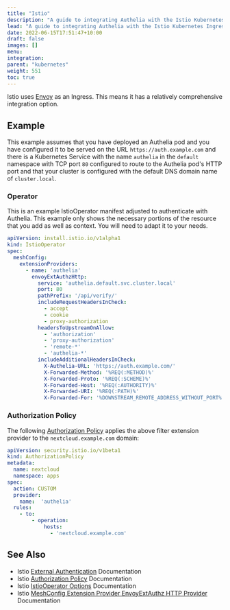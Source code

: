 ```yaml
---
title: "Istio"
description: "A guide to integrating Authelia with the Istio Kubernetes Ingress."
lead: "A guide to integrating Authelia with the Istio Kubernetes Ingress."
date: 2022-06-15T17:51:47+10:00
draft: false
images: []
menu:
integration:
parent: "kubernetes"
weight: 551
toc: true
---
```


Istio uses [Envoy](../proxies/envoy.md) as an Ingress. This means it has a relatively comprehensive integration option.

## Example

This example assumes that you have deployed an Authelia pod and you have configured it to be served on the URL
`https://auth.example.com` and there is a Kubernetes Service with the name `authelia` in the `default` namespace with
TCP port `80` configured to route to the Authelia pod's HTTP port and that your cluster is configured with the default
DNS domain name of `cluster.local`.

### Operator

This is an example IstioOperator manifest adjusted to authenticate with Authelia. This example only shows the necessary
portions of the resource that you add as well as context. You will need to adapt it to your needs.

```yaml
apiVersion: install.istio.io/v1alpha1
kind: IstioOperator
spec:
  meshConfig:
    extensionProviders:
      - name: 'authelia'
        envoyExtAuthzHttp:
          service: 'authelia.default.svc.cluster.local'
          port: 80
          pathPrefix: '/api/verify/'
          includeRequestHeadersInCheck:
            - accept
            - cookie
            - proxy-authorization
          headersToUpstreamOnAllow:
            - 'authorization'
            - 'proxy-authorization'
            - 'remote-*'
            - 'authelia-*'
          includeAdditionalHeadersInCheck:
            X-Authelia-URL: 'https://auth.example.com/'
            X-Forwarded-Method: '%REQ(:METHOD)%'
            X-Forwarded-Proto: '%REQ(:SCHEME)%'
            X-Forwarded-Host: '%REQ(:AUTHORITY)%'
            X-Forwarded-URI: '%REQ(:PATH)%'
            X-Forwarded-For: '%DOWNSTREAM_REMOTE_ADDRESS_WITHOUT_PORT%'
```

### Authorization Policy

The following [Authorization Policy] applies the above filter extension provider to the `nextcloud.example.com` domain:

```yaml
apiVersion: security.istio.io/v1beta1
kind: AuthorizationPolicy
metadata:
  name: nextcloud
  namespace: apps
spec:
  action: CUSTOM
  provider:
    name:  'authelia'
  rules:
    - to:
        - operation:
            hosts:
              - 'nextcloud.example.com'
```

## See Also

- Istio [External Authentication](https://istio.io/latest/docs/tasks/security/authorization/authz-custom/) Documentation
- Istio [Authorization Policy] Documentation
- Istio [IstioOperator Options](https://istio.io/latest/docs/reference/config/istio.operator.v1alpha1/) Documentation
- Istio [MeshConfig Extension Provider EnvoyExtAuthz HTTP Provider](https://istio.io/latest/docs/reference/config/istio.mesh.v1alpha1/#MeshConfig-ExtensionProvider-EnvoyExternalAuthorizationHttpProvider) Documentation

[Authorization Policy]: https://istio.io/latest/docs/reference/config/security/authorization-policy/
